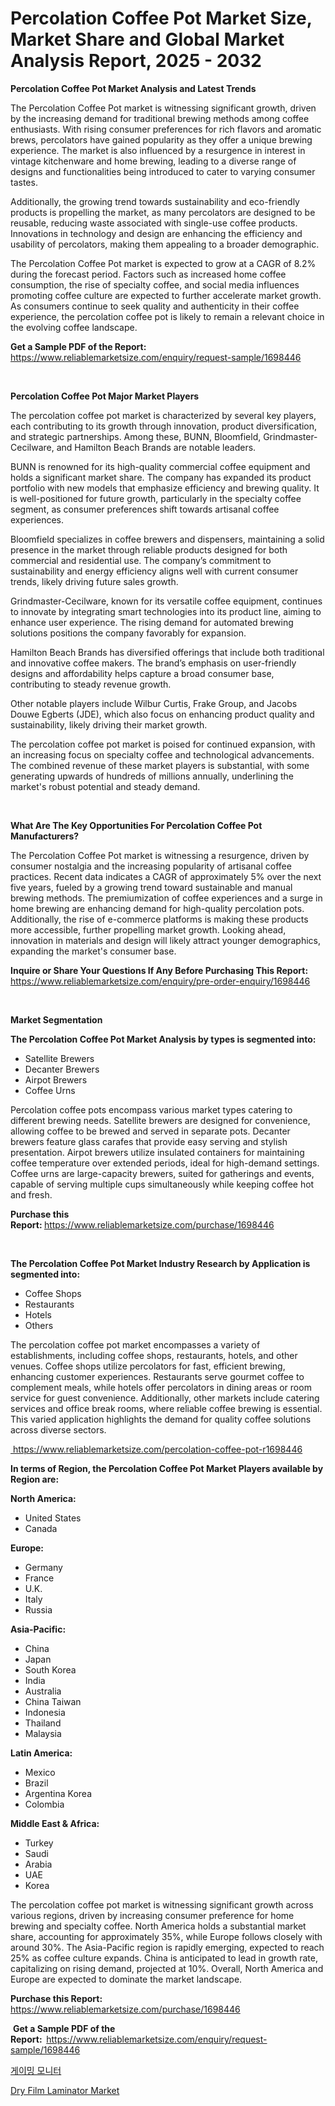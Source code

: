 <p><h1>Percolation Coffee Pot Market Size, Market Share and Global Market Analysis Report, 2025 - 2032</h1></p><p><strong>Percolation Coffee Pot Market Analysis and Latest Trends</strong></p>
<p><p>The Percolation Coffee Pot market is witnessing significant growth, driven by the increasing demand for traditional brewing methods among coffee enthusiasts. With rising consumer preferences for rich flavors and aromatic brews, percolators have gained popularity as they offer a unique brewing experience. The market is also influenced by a resurgence in interest in vintage kitchenware and home brewing, leading to a diverse range of designs and functionalities being introduced to cater to varying consumer tastes.</p><p>Additionally, the growing trend towards sustainability and eco-friendly products is propelling the market, as many percolators are designed to be reusable, reducing waste associated with single-use coffee products. Innovations in technology and design are enhancing the efficiency and usability of percolators, making them appealing to a broader demographic.</p><p>The Percolation Coffee Pot market is expected to grow at a CAGR of 8.2% during the forecast period. Factors such as increased home coffee consumption, the rise of specialty coffee, and social media influences promoting coffee culture are expected to further accelerate market growth. As consumers continue to seek quality and authenticity in their coffee experience, the percolation coffee pot is likely to remain a relevant choice in the evolving coffee landscape.</p></p>
<p><strong>Get a Sample PDF of the Report:&nbsp;</strong> <a href="https://www.reliablemarketsize.com/enquiry/request-sample/1698446?utm_campaign=1103&utm_medium=2&utm_source=Github&utm_content=ia&utm_term=09012025&utm_id=percolation-coffee-pot">https://www.reliablemarketsize.com/enquiry/request-sample/1698446</a></p>
<p>&nbsp;</p>
<p><strong>Percolation Coffee Pot Major Market Players</strong></p>
<p><p>The percolation coffee pot market is characterized by several key players, each contributing to its growth through innovation, product diversification, and strategic partnerships. Among these, BUNN, Bloomfield, Grindmaster-Cecilware, and Hamilton Beach Brands are notable leaders.</p><p>BUNN is renowned for its high-quality commercial coffee equipment and holds a significant market share. The company has expanded its product portfolio with new models that emphasize efficiency and brewing quality. It is well-positioned for future growth, particularly in the specialty coffee segment, as consumer preferences shift towards artisanal coffee experiences.</p><p>Bloomfield specializes in coffee brewers and dispensers, maintaining a solid presence in the market through reliable products designed for both commercial and residential use. The company’s commitment to sustainability and energy efficiency aligns well with current consumer trends, likely driving future sales growth.</p><p>Grindmaster-Cecilware, known for its versatile coffee equipment, continues to innovate by integrating smart technologies into its product line, aiming to enhance user experience. The rising demand for automated brewing solutions positions the company favorably for expansion. </p><p>Hamilton Beach Brands has diversified offerings that include both traditional and innovative coffee makers. The brand’s emphasis on user-friendly designs and affordability helps capture a broad consumer base, contributing to steady revenue growth. </p><p>Other notable players include Wilbur Curtis, Frake Group, and Jacobs Douwe Egberts (JDE), which also focus on enhancing product quality and sustainability, likely driving their market growth.</p><p>The percolation coffee pot market is poised for continued expansion, with an increasing focus on specialty coffee and technological advancements. The combined revenue of these market players is substantial, with some generating upwards of hundreds of millions annually, underlining the market's robust potential and steady demand.</p></p>
<p>&nbsp;</p>
<p><strong>What Are The Key Opportunities For Percolation Coffee Pot Manufacturers?</strong></p>
<p><p>The Percolation Coffee Pot market is witnessing a resurgence, driven by consumer nostalgia and the increasing popularity of artisanal coffee practices. Recent data indicates a CAGR of approximately 5% over the next five years, fueled by a growing trend toward sustainable and manual brewing methods. The premiumization of coffee experiences and a surge in home brewing are enhancing demand for high-quality percolation pots. Additionally, the rise of e-commerce platforms is making these products more accessible, further propelling market growth. Looking ahead, innovation in materials and design will likely attract younger demographics, expanding the market's consumer base.</p></p>
<p><strong>Inquire or Share Your Questions If Any Before Purchasing This Report:</strong> <a href="https://www.reliablemarketsize.com/enquiry/pre-order-enquiry/1698446?utm_campaign=1103&utm_medium=2&utm_source=Github&utm_content=ia&utm_term=09012025&utm_id=percolation-coffee-pot">https://www.reliablemarketsize.com/enquiry/pre-order-enquiry/1698446</a></p>
<p>&nbsp;</p>
<p><strong>Market Segmentation</strong></p>
<p><strong>The Percolation Coffee Pot Market Analysis by types is segmented into:</strong></p>
<p><ul><li>Satellite Brewers</li><li>Decanter Brewers</li><li>Airpot Brewers</li><li>Coffee Urns</li></ul></p>
<p><p>Percolation coffee pots encompass various market types catering to different brewing needs. Satellite brewers are designed for convenience, allowing coffee to be brewed and served in separate pots. Decanter brewers feature glass carafes that provide easy serving and stylish presentation. Airpot brewers utilize insulated containers for maintaining coffee temperature over extended periods, ideal for high-demand settings. Coffee urns are large-capacity brewers, suited for gatherings and events, capable of serving multiple cups simultaneously while keeping coffee hot and fresh.</p></p>
<p><strong>Purchase this Report:&nbsp;</strong><a href="https://www.reliablemarketsize.com/purchase/1698446?utm_campaign=1103&utm_medium=2&utm_source=Github&utm_content=ia&utm_term=09012025&utm_id=percolation-coffee-pot">https://www.reliablemarketsize.com/purchase/1698446</a></p>
<p>&nbsp;</p>
<p><strong>The Percolation Coffee Pot Market Industry Research by Application is segmented into:</strong></p>
<p><ul><li>Coffee Shops</li><li>Restaurants</li><li>Hotels</li><li>Others</li></ul></p>
<p><p>The percolation coffee pot market encompasses a variety of establishments, including coffee shops, restaurants, hotels, and other venues. Coffee shops utilize percolators for fast, efficient brewing, enhancing customer experiences. Restaurants serve gourmet coffee to complement meals, while hotels offer percolators in dining areas or room service for guest convenience. Additionally, other markets include catering services and office break rooms, where reliable coffee brewing is essential. This varied application highlights the demand for quality coffee solutions across diverse sectors.</p></p>
<p><a href="https://www.reliablemarketsize.com/percolation-coffee-pot-r1698446?utm_campaign=1103&utm_medium=2&utm_source=Github&utm_content=ia&utm_term=09012025&utm_id=percolation-coffee-pot">&nbsp;https://www.reliablemarketsize.com/percolation-coffee-pot-r1698446</a></p>
<p><strong>In terms of Region, the Percolation Coffee Pot Market Players available by Region are:</strong></p>
<p>
    <p> <strong> North America: </strong>
        <ul>
            <li>United States</li>
            <li>Canada</li>
        </ul>
        </p> 
    <p> <strong> Europe: </strong>
        <ul>
            <li>Germany</li>
            <li>France</li>
            <li>U.K.</li>
            <li>Italy</li>
            <li>Russia</li>
        </ul>
        </p> 
    <p> <strong> Asia-Pacific: </strong>
        <ul>
            <li>China</li>
            <li>Japan</li>
            <li>South Korea</li>
            <li>India</li>
            <li>Australia</li>
            <li>China Taiwan</li>
            <li>Indonesia</li>
            <li>Thailand</li>
            <li>Malaysia</li>
        </ul>
        </p> 
    <p> <strong> Latin America: </strong>
        <ul>
            <li>Mexico</li>
            <li>Brazil</li>
            <li>Argentina Korea</li>
            <li>Colombia</li>
        </ul>
        </p> 
    <p> <strong> Middle East & Africa: </strong>
        <ul>
            <li>Turkey</li>
            <li>Saudi</li>
            <li>Arabia</li>
            <li>UAE</li>
            <li>Korea</li>
        </ul>
    </p>
    </p>
<p><p>The percolation coffee pot market is witnessing significant growth across various regions, driven by increasing consumer preference for home brewing and specialty coffee. North America holds a substantial market share, accounting for approximately 35%, while Europe follows closely with around 30%. The Asia-Pacific region is rapidly emerging, expected to reach 25% as coffee culture expands. China is anticipated to lead in growth rate, capitalizing on rising demand, projected at 10%. Overall, North America and Europe are expected to dominate the market landscape.</p></p>
<p><strong>Purchase this Report: </strong><a href="https://www.reliablemarketsize.com/purchase/1698446?utm_campaign=1103&utm_medium=2&utm_source=Github&utm_content=ia&utm_term=09012025&utm_id=percolation-coffee-pot">https://www.reliablemarketsize.com/purchase/1698446</a></p>
<p>&nbsp;<strong>Get a Sample PDF of the Report:&nbsp;&nbsp;</strong><a href="https://www.reliablemarketsize.com/enquiry/request-sample/1698446?utm_campaign=1103&utm_medium=2&utm_source=Github&utm_content=ia&utm_term=09012025&utm_id=percolation-coffee-pot">https://www.reliablemarketsize.com/enquiry/request-sample/1698446</a></p>
<p><strong></strong></p>
<p><p><a href="https://github.com/sougarounis/Market-Research-Report-List-6/blob/main/420114129813.md?utm_campaign=1103&utm_medium=2&utm_source=Github&utm_content=ia&utm_term=09012025&utm_id=percolation-coffee-pot">게이밍 모니터</a></p><p><a href="https://github.com/gdfhhhj/Market-Research-Report-List-7/blob/main/dry-film-laminator-market.md?utm_campaign=1103&utm_medium=2&utm_source=Github&utm_content=ia&utm_term=09012025&utm_id=percolation-coffee-pot">Dry Film Laminator Market</a></p></p>
